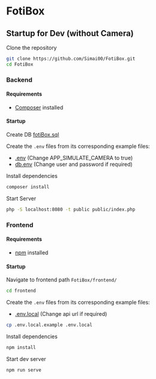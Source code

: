 # FotiBox

## Startup for Dev (without Camera)
Clone the repository

```bash
git clone https://github.com/Simai00/FotiBox.git
cd FotiBox
```

### Backend

#### Requirements
* [Composer](https://getcomposer.org/) installed

#### Startup
Create DB [fotiBox.sql](https://github.com/Simai00/FotiBox/blob/master/fotiBox.sql)

Create the `.env` files from its corresponding example files:
* [.env](https://github.com/Simai00/FotiBox/blob/master/api/.env.example) (Change APP_SIMULATE_CAMERA to true)
* [db.env](https://github.com/Simai00/FotiBox/blob/master/api/db.env.example) (Change user and password if required)

Install dependencies
```bash
composer install
```

Start Server
```bash
php -S localhost:8080 -t public public/index.php
```

### Frontend    

#### Requirements
* [npm](https://nodejs.org/en/) installed

#### Startup
Navigate to frontend path `FotiBox/frontend/`
```bash
cd frontend
```

Create the `.env` files from its corresponding example files:
* [.env.local](https://github.com/Simai00/FotiBox/blob/master/frontend/.env.local.example) (Change api url if required)

```bash
cp .env.local.example .env.local
```

Install dependencies
```bash
npm install
```

Start dev server
```bash
npm run serve
```

